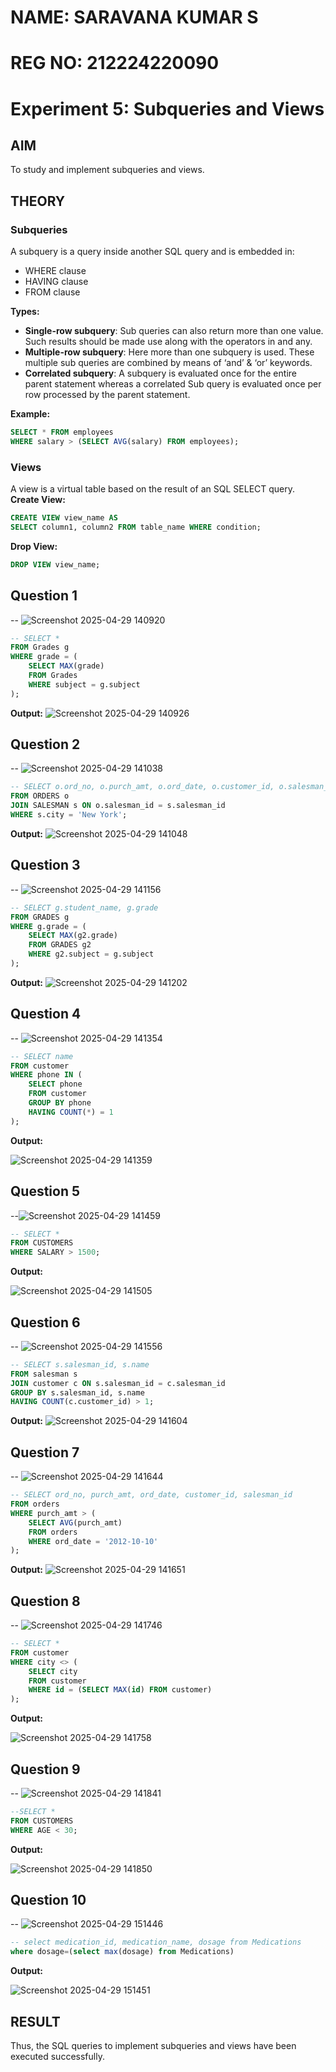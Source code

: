 # NAME: SARAVANA KUMAR S
# REG NO: 212224220090
# Experiment 5: Subqueries and Views

## AIM
To study and implement subqueries and views.

## THEORY

### Subqueries
A subquery is a query inside another SQL query and is embedded in:
- WHERE clause
- HAVING clause
- FROM clause

**Types:**
- **Single-row subquery**:
  Sub queries can also return more than one value. Such results should be made use along with the operators in and any.
- **Multiple-row subquery**:
  Here more than one subquery is used. These multiple sub queries are combined by means of ‘and’ & ‘or’ keywords.
- **Correlated subquery**:
  A subquery is evaluated once for the entire parent statement whereas a correlated Sub query is evaluated once per row processed by the parent statement.

**Example:**
```sql
SELECT * FROM employees
WHERE salary > (SELECT AVG(salary) FROM employees);
```
### Views
A view is a virtual table based on the result of an SQL SELECT query.
**Create View:**
```sql
CREATE VIEW view_name AS
SELECT column1, column2 FROM table_name WHERE condition;
```
**Drop View:**
```sql
DROP VIEW view_name;
```

**Question 1**
--
-- ![Screenshot 2025-04-29 140920](https://github.com/user-attachments/assets/e9bb55a0-ef1c-49e5-9d77-9c147822d3f3)


```sql
-- SELECT * 
FROM Grades g
WHERE grade = (
    SELECT MAX(grade)
    FROM Grades
    WHERE subject = g.subject
);

```

**Output:**
![Screenshot 2025-04-29 140926](https://github.com/user-attachments/assets/82dfbc89-4071-41b5-9b0c-8b6b5dbd7ebd)



**Question 2**
---
-- ![Screenshot 2025-04-29 141038](https://github.com/user-attachments/assets/93d0cd11-d5c2-4f23-b08b-4a9dcbef4e7d)


```sql
-- SELECT o.ord_no, o.purch_amt, o.ord_date, o.customer_id, o.salesman_id
FROM ORDERS o
JOIN SALESMAN s ON o.salesman_id = s.salesman_id
WHERE s.city = 'New York';

```

**Output:**
![Screenshot 2025-04-29 141048](https://github.com/user-attachments/assets/96d7ce09-5ca6-49cd-8b21-0bceb8072347)



**Question 3**
---
-- ![Screenshot 2025-04-29 141156](https://github.com/user-attachments/assets/8cb24975-fdd1-4a13-a21a-0cf8680b04e0)

```sql
-- SELECT g.student_name, g.grade
FROM GRADES g
WHERE g.grade = (
    SELECT MAX(g2.grade)
    FROM GRADES g2
    WHERE g2.subject = g.subject
);
```

**Output:**
![Screenshot 2025-04-29 141202](https://github.com/user-attachments/assets/7b5b84f8-edda-4741-b13d-2b51ac4dfcb6)



**Question 4**
---
-- ![Screenshot 2025-04-29 141354](https://github.com/user-attachments/assets/9ff0825e-9c67-4ffe-9e92-3f661c3ded5d)


```sql
-- SELECT name
FROM customer
WHERE phone IN (
    SELECT phone
    FROM customer
    GROUP BY phone
    HAVING COUNT(*) = 1
);

```

**Output:**

![Screenshot 2025-04-29 141359](https://github.com/user-attachments/assets/6df18253-6313-414f-a52a-e7c6230b5561)


**Question 5**
---
--![Screenshot 2025-04-29 141459](https://github.com/user-attachments/assets/1dc4420f-645f-40c7-a3ba-1c851cf9cb00)


```sql
-- SELECT *
FROM CUSTOMERS
WHERE SALARY > 1500;

```

**Output:**

![Screenshot 2025-04-29 141505](https://github.com/user-attachments/assets/fe0157d8-3868-4632-b0c6-7bf311a43356)


**Question 6**
---
-- ![Screenshot 2025-04-29 141556](https://github.com/user-attachments/assets/7cb63ea6-499d-4ed3-bfc8-934ede81615b)


```sql
-- SELECT s.salesman_id, s.name
FROM salesman s
JOIN customer c ON s.salesman_id = c.salesman_id
GROUP BY s.salesman_id, s.name
HAVING COUNT(c.customer_id) > 1;

```

**Output:**
![Screenshot 2025-04-29 141604](https://github.com/user-attachments/assets/16a84145-3969-4bde-9551-162d462d16f2)



**Question 7**
---
-- ![Screenshot 2025-04-29 141644](https://github.com/user-attachments/assets/ff9b5962-abb0-47c6-bda0-1ac6f4e4120a)


```sql
-- SELECT ord_no, purch_amt, ord_date, customer_id, salesman_id
FROM orders
WHERE purch_amt > (
    SELECT AVG(purch_amt)
    FROM orders
    WHERE ord_date = '2012-10-10'
);
```

**Output:**
![Screenshot 2025-04-29 141651](https://github.com/user-attachments/assets/ecb2e288-2a9c-461e-9d1b-da1eb324bb58)



**Question 8**
---
-- ![Screenshot 2025-04-29 141746](https://github.com/user-attachments/assets/96314594-cec5-4bff-96ac-2fcdc0cbd80d)


```sql
-- SELECT *
FROM customer
WHERE city <> (
    SELECT city
    FROM customer
    WHERE id = (SELECT MAX(id) FROM customer)
);

```

**Output:**

![Screenshot 2025-04-29 141758](https://github.com/user-attachments/assets/5e0d0b67-1a11-433a-aa99-6840a129c9c4)


**Question 9**
---
-- ![Screenshot 2025-04-29 141841](https://github.com/user-attachments/assets/84a903d4-efa6-46ff-9adb-e3ab75e99d54)


```sql
--SELECT *
FROM CUSTOMERS
WHERE AGE < 30;

```

**Output:**

![Screenshot 2025-04-29 141850](https://github.com/user-attachments/assets/cdd36191-66d0-48ff-8b73-b9e4541d5d86)


**Question 10**
---
-- ![Screenshot 2025-04-29 151446](https://github.com/user-attachments/assets/79dfb804-513e-4811-8595-3421250804bf)


```sql
-- select medication_id, medication_name, dosage from Medications
where dosage=(select max(dosage) from Medications)
```

**Output:**

![Screenshot 2025-04-29 151451](https://github.com/user-attachments/assets/e1d4d9ed-731c-4bc3-80b3-124471823ece)



## RESULT
Thus, the SQL queries to implement subqueries and views have been executed successfully.
